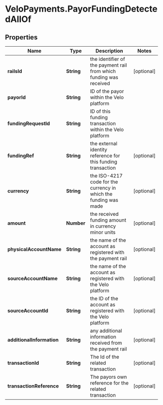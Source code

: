 # VeloPayments.PayorFundingDetectedAllOf

## Properties

Name | Type | Description | Notes
------------ | ------------- | ------------- | -------------
**railsId** | **String** | the identifier of the payment rail from which funding was received | [optional] 
**payorId** | **String** | ID of the payor within the Velo platform | 
**fundingRequestId** | **String** | ID of this funding transaction within the Velo platform | 
**fundingRef** | **String** | the external identity reference for this funding transaction | [optional] 
**currency** | **String** | the ISO-4217 code for the currency in which the funding was made | [optional] 
**amount** | **Number** | the received funding amount in currency minor units | [optional] 
**physicalAccountName** | **String** | the name of the account as registered with the payment rail | [optional] 
**sourceAccountName** | **String** | the name of the account as registered with the Velo platform | [optional] 
**sourceAccountId** | **String** | the ID of the account as registered with the Velo platform | [optional] 
**additionalInformation** | **String** | any additional information received from the payment rail | [optional] 
**transactionId** | **String** | The Id of the related transaction | [optional] 
**transactionReference** | **String** | The payors own reference for the related transaction | [optional] 


